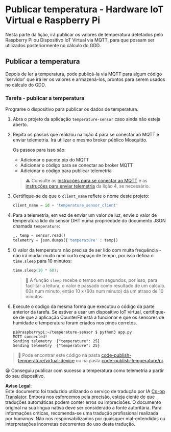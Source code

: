 <!--
CO_OP_TRANSLATOR_METADATA:
{
  "original_hash": "4efc74299e19f5d08f2f3f34451a11ba",
  "translation_date": "2025-08-25T21:18:19+00:00",
  "source_file": "2-farm/lessons/1-predict-plant-growth/single-board-computer-temp-publish.md",
  "language_code": "pt"
}
-->
# Publicar temperatura - Hardware IoT Virtual e Raspberry Pi

Nesta parte da lição, irá publicar os valores de temperatura detetados pelo Raspberry Pi ou Dispositivo IoT Virtual via MQTT, para que possam ser utilizados posteriormente no cálculo do GDD.

## Publicar a temperatura

Depois de ler a temperatura, pode publicá-la via MQTT para algum código 'servidor' que irá ler os valores e armazená-los, prontos para serem usados no cálculo do GDD.

### Tarefa - publicar a temperatura

Programe o dispositivo para publicar os dados de temperatura.

1. Abra o projeto da aplicação `temperature-sensor` caso ainda não esteja aberto.

1. Repita os passos que realizou na lição 4 para se conectar ao MQTT e enviar telemetria. Irá utilizar o mesmo broker público Mosquitto.

    Os passos para isso são:

    - Adicionar o pacote pip do MQTT
    - Adicionar o código para se conectar ao broker MQTT
    - Adicionar o código para publicar telemetria

    > ⚠️ Consulte as [instruções para se conectar ao MQTT](../../../1-getting-started/lessons/4-connect-internet/single-board-computer-mqtt.md) e as [instruções para enviar telemetria](../../../1-getting-started/lessons/4-connect-internet/single-board-computer-telemetry.md) da lição 4, se necessário.

1. Certifique-se de que o `client_name` reflete o nome deste projeto:

    ```python
    client_name = id + 'temperature_sensor_client'
    ```

1. Para a telemetria, em vez de enviar um valor de luz, envie o valor de temperatura lido do sensor DHT numa propriedade do documento JSON chamada `temperature`:

    ```python
    _, temp = sensor.read()
    telemetry = json.dumps({'temperature' : temp})
    ```

1. O valor da temperatura não precisa de ser lido com muita frequência - não irá mudar muito num curto espaço de tempo, por isso defina o `time.sleep` para 10 minutos:

    ```cpp
    time.sleep(10 * 60);
    ```

    > 💁 A função `sleep` recebe o tempo em segundos, por isso, para facilitar a leitura, o valor é passado como resultado de um cálculo. 60s num minuto, então 10 x (60s num minuto) dá um atraso de 10 minutos.

1. Execute o código da mesma forma que executou o código da parte anterior da tarefa. Se estiver a usar um dispositivo IoT virtual, certifique-se de que a aplicação CounterFit está a funcionar e que os sensores de humidade e temperatura foram criados nos pinos corretos.

    ```output
    pi@raspberrypi:~/temperature-sensor $ python3 app.py
    MQTT connected!
    Sending telemetry  {"temperature": 25}
    Sending telemetry  {"temperature": 25}
    ```

> 💁 Pode encontrar este código na pasta [code-publish-temperature/virtual-device](../../../../../2-farm/lessons/1-predict-plant-growth/code-publish-temperature/virtual-device) ou na pasta [code-publish-temperature/pi](../../../../../2-farm/lessons/1-predict-plant-growth/code-publish-temperature/pi).

😀 Conseguiu publicar com sucesso a temperatura como telemetria a partir do seu dispositivo.

**Aviso Legal**:  
Este documento foi traduzido utilizando o serviço de tradução por IA [Co-op Translator](https://github.com/Azure/co-op-translator). Embora nos esforcemos pela precisão, esteja ciente de que traduções automáticas podem conter erros ou imprecisões. O documento original na sua língua nativa deve ser considerado a fonte autoritária. Para informações críticas, recomenda-se uma tradução profissional realizada por humanos. Não nos responsabilizamos por quaisquer mal-entendidos ou interpretações incorretas decorrentes do uso desta tradução.